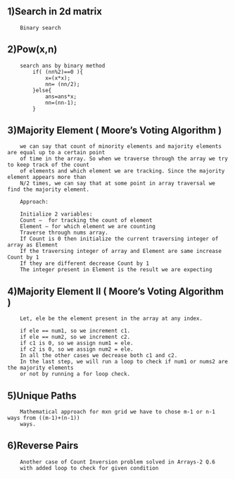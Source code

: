 ## 1)Search in 2d matrix
        Binary search

## 2)Pow(x,n)
        search ans by binary method
            if( (nn%2)==0 ){
                x=(x*x);
                nn= (nn/2);
            }else{
                ans=ans*x;
                nn=(nn-1);
            }

## 3)Majority Element ( Moore’s Voting Algorithm )
        we can say that count of minority elements and majority elements are equal up to a certain point
        of time in the array. So when we traverse through the array we try to keep track of the count
        of elements and which element we are tracking. Since the majority element appears more than
        N/2 times, we can say that at some point in array traversal we find the majority element. 

        Approach: 

        Initialize 2 variables: 
        Count –  for tracking the count of element
        Element – for which element we are counting
        Traverse through nums array.
        If Count is 0 then initialize the current traversing integer of array as Element 
        If the traversing integer of array and Element are same increase Count by 1
        If they are different decrease Count by 1
        The integer present in Element is the result we are expecting 

## 4)Majority Element II (  Moore’s Voting Algorithm )
        Let, ele be the element present in the array at any index. 

        if ele == num1, so we increment c1.
        if ele == num2, so we increment c2.
        if c1 is 0, so we assign num1 = ele.
        if c2 is 0, so we assign num2 = ele.
        In all the other cases we decrease both c1 and c2.
        In the last step, we will run a loop to check if num1 or nums2 are the majority elements
        or not by running a for loop check.

## 5)Unique Paths 
        Mathematical approach for mxn grid we have to chose m-1 or n-1 ways from ((m-1)+(n-1))
        ways.

## 6)Reverse Pairs
        Another case of Count Inversion problem solved in Arrays-2 Q.6
        with added loop to check for given condition
        